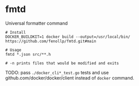 # fmtd
Universal formatter command

```shell
# Install
DOCKER_BUILDKIT=1 docker build --output=/usr/local/bin/ https://github.com/fenollp/fmtd.git#main

# Usage
fmtd *.json src/**.h

# -n prints files that would be modified and exits
```

TODO: pass `./docker_cli*_test.go` tests and use github.com/docker/docker/client instead of `docker` command.
